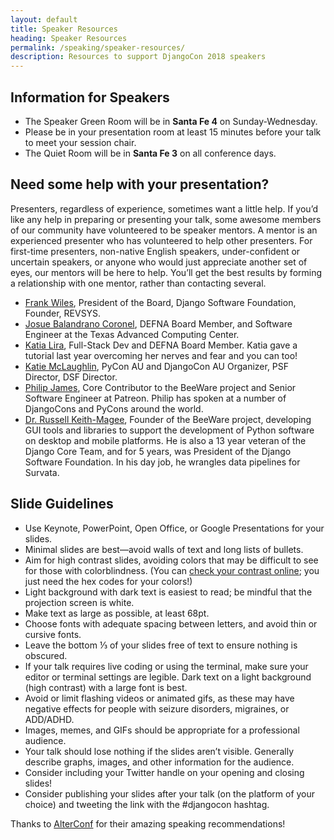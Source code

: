 ```yaml
---
layout: default
title: Speaker Resources
heading: Speaker Resources
permalink: /speaking/speaker-resources/
description: Resources to support DjangoCon 2018 speakers
---
```


## Information for Speakers
* The Speaker Green Room will be in <strong>Santa Fe 4</strong> on Sunday-Wednesday.
* Please be in your presentation room at least 15 minutes before your talk to meet your session chair.
* The Quiet Room will be in <strong>Santa Fe 3</strong> on all conference days.

## Need some help with your presentation?

Presenters, regardless of experience, sometimes want a little help. If you’d like any help in preparing or presenting your talk, some awesome members of our community have volunteered to be speaker mentors. A mentor is an experienced presenter who has volunteered to help other presenters. For first-time presenters, non-native English speakers, under-confident or uncertain speakers, or anyone who would just appreciate another set of eyes, our mentors will be here to help. You’ll get the best results by forming a relationship with one mentor, rather than contacting several.

* [Frank Wiles](mailto:frank@revsys.com), President of the Board, Django Software Foundation, Founder, REVSYS.
* [Josue Balandrano Coronel](mailto:josuebc@defna.org), DEFNA Board Member, and Software Engineer at the Texas Advanced Computing Center.
* [Katia Lira](mailto:katialira@defna.org), Full-Stack Dev and DEFNA Board Member. Katia gave a tutorial last year overcoming her nerves and fear and you can too!
* [Katie McLaughlin](mailto:katie@glasnt.com), PyCon AU and DjangoCon AU Organizer, PSF Director, DSF Director.
* [Philip James](mailto:pjj@philipjohnjames.com), Core Contributor to the BeeWare project and Senior Software Engineer at Patreon. Philip has spoken at a number of DjangoCons and PyCons around the world.
* [Dr. Russell Keith-Magee](mailto:russell@keith-magee.com), Founder of the BeeWare project, developing GUI tools and libraries to support the development of Python software on desktop and mobile platforms. He is also a 13 year veteran of the Django Core Team, and for 5 years, was President of the Django Software Foundation. In his day job, he wrangles data pipelines for Survata.


## Slide Guidelines

* Use Keynote, PowerPoint, Open Office, or Google Presentations for your slides.
* Minimal slides are best—avoid walls of text and long lists of bullets.
* Aim for high contrast slides, avoiding colors that may be difficult to see for those with colorblindness. (You can [check your contrast online](http://webaim.org/resources/contrastchecker/); you just need the hex codes for your colors!)
* Light background with dark text is easiest to read; be mindful that the projection screen is white.
* Make text as large as possible, at least 68pt.
* Choose fonts with adequate spacing between letters, and avoid thin or cursive fonts.
* Leave the bottom ⅓ of your slides free of text to ensure nothing is obscured.
* If your talk requires live coding or using the terminal, make sure your editor or terminal settings are legible. Dark text on a light background (high contrast) with a large font is best.
* Avoid or limit flashing videos or animated gifs, as these may have negative effects for people with seizure disorders, migraines, or ADD/ADHD.
* Images, memes, and GIFs should be appropriate for a professional audience.
* Your talk should lose nothing if the slides aren’t visible. Generally describe graphs, images, and other information for the audience.
* Consider including your Twitter handle on your opening and closing slides!
* Consider publishing your slides after your talk (on the platform of your choice) and tweeting the link with the #djangocon hashtag.

Thanks to [AlterConf](https://www.alterconf.com/speak) for their amazing speaking recommendations!
